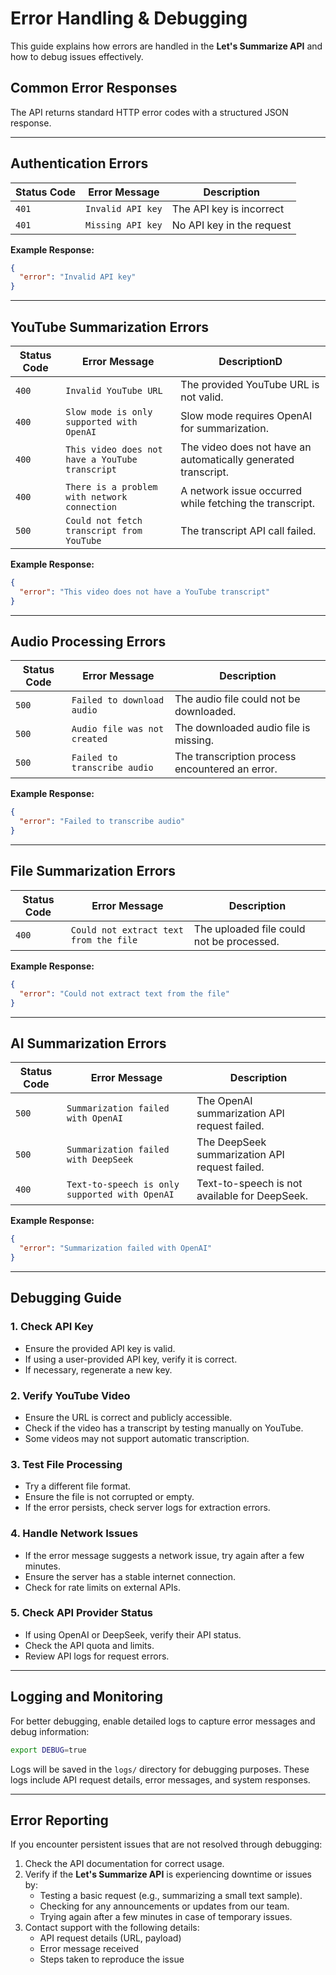 # Error Handling & Debugging

This guide explains how errors are handled in the **Let's Summarize API** and how to debug issues effectively.

## Common Error Responses

The API returns standard HTTP error codes with a structured JSON response.

---

## Authentication Errors

| **Status Code** | **Error Message**                | **Description**                                  |
|-----------------|----------------------------------|--------------------------------------------------|
| `401`           | `Invalid API key`                | The API key is incorrect                        |
| `401`           | `Missing API key`                | No API key in the request                        |

**Example Response:**
```json
{
  "error": "Invalid API key"
}
```

---

## YouTube Summarization Errors

| **Status Code** | **Error Message**                                    | **DescriptionD**                                              |
|-----------------|------------------------------------------------------|---------------------------------------------------------------|
| `400`           | `Invalid YouTube URL`                                | The provided YouTube URL is not valid.                        |
| `400`           | `Slow mode is only supported with OpenAI`            | Slow mode requires OpenAI for summarization.                  |
| `400`           | `This video does not have a YouTube transcript`      | The video does not have an automatically generated transcript.|
| `400`           | `There is a problem with network connection`         | A network issue occurred while fetching the transcript.       |
| `500`           | `Could not fetch transcript from YouTube`            | The transcript API call failed.                               |

**Example Response:**
```json
{
  "error": "This video does not have a YouTube transcript"
}
```

---

## Audio Processing Errors

| **Status Code** | **Error Message**                          | **Description**                                 |
|-----------------|--------------------------------------------|-------------------------------------------------|
| `500`           | `Failed to download audio`                 | The audio file could not be downloaded.         |
| `500`           | `Audio file was not created`               | The downloaded audio file is missing.           |
| `500`           | `Failed to transcribe audio`               | The transcription process encountered an error. |

**Example Response:**
```json
{
  "error": "Failed to transcribe audio"
}
```

---

## File Summarization Errors

| **Status Code** | **Error Message**                      | **Description**                           |
|-----------------|----------------------------------------|-------------------------------------------|
| `400`           | `Could not extract text from the file` | The uploaded file could not be processed. |

**Example Response:**
```json
{
  "error": "Could not extract text from the file"
}
```

---

## AI Summarization Errors

| **Status Code** | **Error Message**                              | **Description**                                |
|-----------------|------------------------------------------------|------------------------------------------------|
| `500`           | `Summarization failed with OpenAI`             | The OpenAI summarization API request failed.   |
| `500`           | `Summarization failed with DeepSeek`           | The DeepSeek summarization API request failed. |
| `400`           | `Text-to-speech is only supported with OpenAI` | Text-to-speech is not available for DeepSeek.  |

**Example Response:**
```json
{
  "error": "Summarization failed with OpenAI"
}
```

---

## Debugging Guide

### 1. **Check API Key**
- Ensure the provided API key is valid.
- If using a user-provided API key, verify it is correct.
- If necessary, regenerate a new key.

### 2. **Verify YouTube Video**
- Ensure the URL is correct and publicly accessible.
- Check if the video has a transcript by testing manually on YouTube.
- Some videos may not support automatic transcription.

### 3. **Test File Processing**
- Try a different file format.
- Ensure the file is not corrupted or empty.
- If the error persists, check server logs for extraction errors.

### 4. **Handle Network Issues**
- If the error message suggests a network issue, try again after a few minutes.
- Ensure the server has a stable internet connection.
- Check for rate limits on external APIs.

### 5. **Check API Provider Status**
- If using OpenAI or DeepSeek, verify their API status.
- Check the API quota and limits.
- Review API logs for request errors.

---

## Logging and Monitoring

For better debugging, enable detailed logs to capture error messages and debug information:

```bash
export DEBUG=true
```

Logs will be saved in the `logs/` directory for debugging purposes. These logs include API request details, error messages, and system responses.

---

## Error Reporting

If you encounter persistent issues that are not resolved through debugging:
1. Check the API documentation for correct usage.
2. Verify if the **Let's Summarize API** is experiencing downtime or issues by:
   - Testing a basic request (e.g., summarizing a small text sample).
   - Checking for any announcements or updates from our team.
   - Trying again after a few minutes in case of temporary issues.
3. Contact support with the following details:
   - API request details (URL, payload)
   - Error message received
   - Steps taken to reproduce the issue

